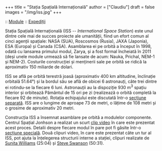 +++
title = "Stația Spațială Internațională"
author = ["Claudiu"]
draft = false
images = "/img/iss.jpg"
+++

:: [Module](<https://www.parsec.ro/iss/module>) :: [Expediții](<https://www.parsec.ro/iss/expeditii>)

Stația Spațială Internațională (ISS -- _International Space Station_) este unul dintre cele mai de succes proiecte ale umanității, fiind un efort comun al cinci agenții spațiale: NASA (SUA), Roscosmos (Rusia), JAXA (Japonia), ESA (Europa) și Canada (CSA). Asamblarea ei pe orbită a început în 1998, odată cu lansarea primului modul, Zarya, și a fost formal încheiată în 2011 (deși unele module urmează să fie lansate de acum: Nauka, Prichal, NEM-1 și NEM-2). Costurile construcției și menținerii sale pe orbită se ridică la aproximativ 150 miliarde de dolari.

ISS se află pe orbită terestră joasă (aproximativ 400 km altitudine, înclinație orbitală 51.64°) și la bordul său se află de obicei 6 astronauți, câte trei dintre ei rotindu-se la fiecare 6 luni. Astronauții au la dispoziție 930 m<sup>3</sup> spațiu interior și orbitează Pământul de 15 ori pe zi (realizează o orbită completă la fiecare 92 de minute). Rotația echipajului este discutată într-o [secțiune separată](<https://www.parsec.ro/expeditii>). ISS are o lungime de aproape 73 de metri, o lățime de 108 metri și o grosime de aproximativ 20 metri.

Construcția ISS a însemnat asamblare pe orbită a modulelor componente. Centrul Spațial Jonhson a realizat un scurt [clip video](<https://www.youtube.com/watch?v=yRqUPjl3tTQ>) în care este prezentat acest proces. Detalii despre fiecare modul în pare pot fi găsite într-o [secțiune specială](<https://www.parsec.ro/iss/module>). Două clipuri video, în care este prezentat câte un tur al ISS, pot ajuta la înțelegerea structurii interne a stației, clipuri realizate de [Sunita Williams](<https://www.youtube.com/watch?v=doN4t5NKW-k>) (25:04) și [Steve Swanson](<https://www.youtube.com/watch?v=QvTmdIhYnes>) (50:31).